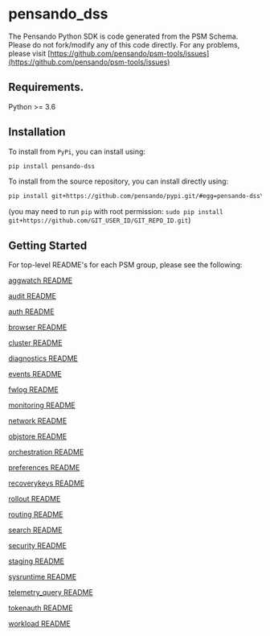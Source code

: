 # pensando_dss

The Pensando Python SDK is code generated from the PSM Schema.
Please do not fork/modify any of this code directly.
For any problems, please visit  [https://github.com/pensando/psm-tools/issues](https://github.com/pensando/psm-tools/issues)


## Requirements.

Python >= 3.6

## Installation 

To install from `PyPi`, you can install using:

```sh
pip install pensando-dss
```

To install from the source repository, you can install directly using:

```sh
pip install git+https://github.com/pensando/pypi.git/#egg=pensando-dss\&subdirectory=src_dss
```
(you may need to run `pip` with root permission: `sudo pip install git+https://github.com/GIT_USER_ID/GIT_REPO_ID.git`)


## Getting Started

For top-level README's for each PSM group, please see the following:

[aggwatch README](psm/docs/aggwatch/README.md)

[audit README](psm/docs/audit/README.md)

[auth README](psm/docs/auth/README.md)

[browser README](psm/docs/browser/README.md)

[cluster README](psm/docs/cluster/README.md)

[diagnostics README](psm/docs/diagnostics/README.md)

[events README](psm/docs/events/README.md)

[fwlog README](psm/docs/fwlog/README.md)

[monitoring README](psm/docs/monitoring/README.md)

[network README](psm/docs/network/README.md)

[objstore README](psm/docs/objstore/README.md)

[orchestration README](psm/docs/orchestration/README.md)

[preferences README](psm/docs/preferences/README.md)

[recoverykeys README](psm/docs/recoverykeys/README.md)

[rollout README](psm/docs/rollout/README.md)

[routing README](psm/docs/routing/README.md)

[search README](psm/docs/search/README.md)

[security README](psm/docs/security/README.md)

[staging README](psm/docs/staging/README.md)

[sysruntime README](psm/docs/sysruntime/README.md)

[telemetry_query README](psm/docs/telemetry_query/README.md)

[tokenauth README](psm/docs/tokenauth/README.md)

[workload README](psm/docs/workload/README.md)


